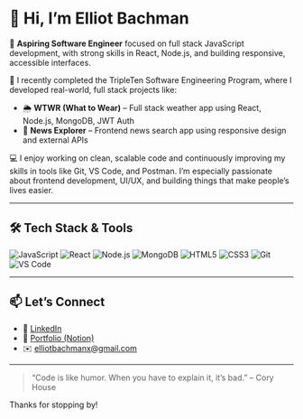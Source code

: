 # 👋 Hi, I’m Elliot Bachman

🎯 **Aspiring Software Engineer** focused on full stack JavaScript development, with strong skills in React, Node.js, and building responsive, accessible interfaces.

🔧 I recently completed the TripleTen Software Engineering Program, where I developed real-world, full stack projects like:
- 🌦 **WTWR (What to Wear)** – Full stack weather app using React, Node.js, MongoDB, JWT Auth
- 📰 **News Explorer** – Frontend news search app using responsive design and external APIs

💻 I enjoy working on clean, scalable code and continuously improving my skills in tools like Git, VS Code, and Postman. I’m especially passionate about frontend development, UI/UX, and building things that make people’s lives easier.

---

## 🛠️ Tech Stack & Tools

![JavaScript](https://img.shields.io/badge/-JavaScript-black?style=flat-square&logo=javascript)
![React](https://img.shields.io/badge/-React-black?style=flat-square&logo=react)
![Node.js](https://img.shields.io/badge/-Node.js-black?style=flat-square&logo=node.js)
![MongoDB](https://img.shields.io/badge/-MongoDB-black?style=flat-square&logo=mongodb)
![HTML5](https://img.shields.io/badge/-HTML5-black?style=flat-square&logo=html5)
![CSS3](https://img.shields.io/badge/-CSS3-black?style=flat-square&logo=css3)
![Git](https://img.shields.io/badge/-Git-black?style=flat-square&logo=git)
![VS Code](https://img.shields.io/badge/-VSCode-black?style=flat-square&logo=visualstudiocode)

---

## 📫 Let’s Connect

- 💼 [LinkedIn](https://www.linkedin.com/in/elliot-bachman/)
- 📁 [Portfolio (Notion)](https://concise-drawbridge-28d.notion.site/Elliot-Bachman-Career-page-1eaa2b2ba4c280f78c83c0508e410d20)
- ✉️ elliotbachmanx@gmail.com

---

> “Code is like humor. When you have to explain it, it’s bad.” – Cory House

Thanks for stopping by!
